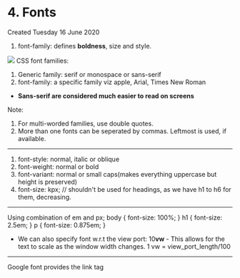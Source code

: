 # 4. Fonts
Created Tuesday 16 June 2020


1. font-family: defines **boldness**, size and style.

![](pasted_image%2036.png)
CSS font families:

1. Generic family: serif or monospace or sans-serif
2. font-family: a specific family viz apple, Arial, Times New Roman



* **Sans-serif are considered much easier to read on screens**

Note: 

1. For multi-worded families, use double quotes.
2. More than one fonts can be seperated by commas. Leftmost is used, if available.


*****


1. font-style: normal, italic or oblique
2. font-weight: normal or bold
3. font-variant: normal or small caps(makes everything uppercase but height is preserved)
4. font-size: kpx; // shouldn't be used for headings, as we have h1 to h6 for them, decreasing.


*****

Using combination of em and px;
	body { font-size: 100%; }
	h1 { font-size: 2.5em; }
	p { font-size: 0.875em; }


* We can also specify font w.r.t the view port: 10**vw** - This allows for the text to scale as the window width changes. 1 vw = view_port_length/100


*****

Google font provides the link tag


